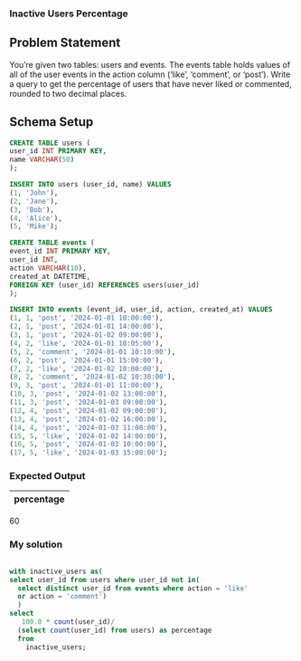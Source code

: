 ### Inactive Users Percentage

## Problem Statement
You’re given two tables: users and events. The events table holds values of all of the user events in the action column (‘like’, ‘comment’, or ‘post’).
Write a query to get the percentage of users that have never liked or commented, rounded to two decimal places.

## Schema Setup
```sql
CREATE TABLE users (
user_id INT PRIMARY KEY,
name VARCHAR(50)
);

INSERT INTO users (user_id, name) VALUES
(1, 'John'),
(2, 'Jane'),
(3, 'Bob'),
(4, 'Alice'),
(5, 'Mike');

CREATE TABLE events (
event_id INT PRIMARY KEY,
user_id INT,
action VARCHAR(10),
created_at DATETIME,
FOREIGN KEY (user_id) REFERENCES users(user_id)
);

INSERT INTO events (event_id, user_id, action, created_at) VALUES
(1, 1, 'post', '2024-01-01 10:00:00'),
(2, 1, 'post', '2024-01-01 14:00:00'),
(3, 1, 'post', '2024-01-02 09:00:00'),
(4, 2, 'like', '2024-01-01 10:05:00'),
(5, 2, 'comment', '2024-01-01 10:10:00'),
(6, 2, 'post', '2024-01-01 15:00:00'),
(7, 2, 'like', '2024-01-02 10:00:00'),
(8, 2, 'comment', '2024-01-02 10:30:00'),
(9, 3, 'post', '2024-01-01 11:00:00'),
(10, 3, 'post', '2024-01-02 13:00:00'),
(11, 3, 'post', '2024-01-03 09:00:00'),
(12, 4, 'post', '2024-01-02 09:00:00'),
(13, 4, 'post', '2024-01-02 16:00:00'),
(14, 4, 'post', '2024-01-03 11:00:00'),
(15, 5, 'like', '2024-01-02 14:00:00'),
(16, 5, 'post', '2024-01-03 10:00:00'),
(17, 5, 'like', '2024-01-03 15:00:00');
```
### Expected Output
percentage |
-- |
60

### My solution

```sql

with inactive_users as(
select user_id from users where user_id not in(
  select distinct user_id from events where action = 'like'
  or action = 'comment')
  )
select 
   100.0 * count(user_id)/
  (select count(user_id) from users) as percentage 
  from 
    inactive_users;
```
